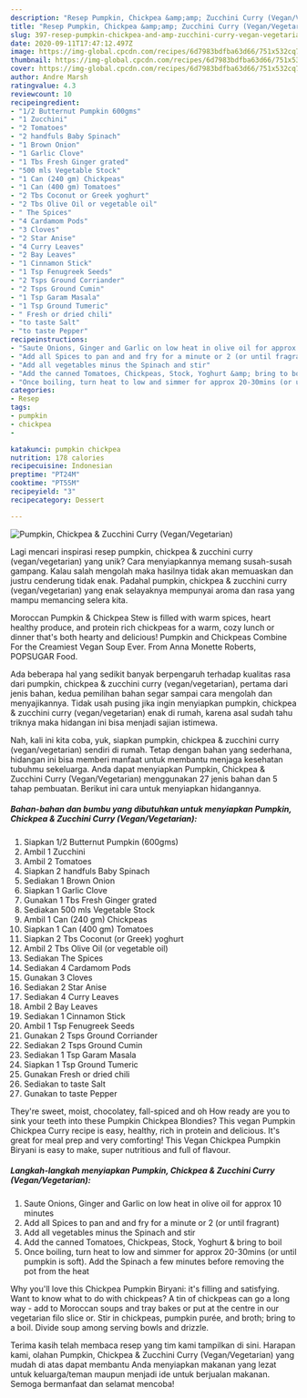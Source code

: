 ```yaml
---
description: "Resep Pumpkin, Chickpea &amp;amp; Zucchini Curry (Vegan/Vegetarian) Anti Gagal"
title: "Resep Pumpkin, Chickpea &amp;amp; Zucchini Curry (Vegan/Vegetarian) Anti Gagal"
slug: 397-resep-pumpkin-chickpea-and-amp-zucchini-curry-vegan-vegetarian-anti-gagal
date: 2020-09-11T17:47:12.497Z
image: https://img-global.cpcdn.com/recipes/6d7983bdfba63d66/751x532cq70/pumpkin-chickpea-zucchini-curry-veganvegetarian-recipe-main-photo.jpg
thumbnail: https://img-global.cpcdn.com/recipes/6d7983bdfba63d66/751x532cq70/pumpkin-chickpea-zucchini-curry-veganvegetarian-recipe-main-photo.jpg
cover: https://img-global.cpcdn.com/recipes/6d7983bdfba63d66/751x532cq70/pumpkin-chickpea-zucchini-curry-veganvegetarian-recipe-main-photo.jpg
author: Andre Marsh
ratingvalue: 4.3
reviewcount: 10
recipeingredient:
- "1/2 Butternut Pumpkin 600gms"
- "1 Zucchini"
- "2 Tomatoes"
- "2 handfuls Baby Spinach"
- "1 Brown Onion"
- "1 Garlic Clove"
- "1 Tbs Fresh Ginger grated"
- "500 mls Vegetable Stock"
- "1 Can (240 gm) Chickpeas"
- "1 Can (400 gm) Tomatoes"
- "2 Tbs Coconut or Greek yoghurt"
- "2 Tbs Olive Oil or vegetable oil"
- " The Spices"
- "4 Cardamom Pods"
- "3 Cloves"
- "2 Star Anise"
- "4 Curry Leaves"
- "2 Bay Leaves"
- "1 Cinnamon Stick"
- "1 Tsp Fenugreek Seeds"
- "2 Tsps Ground Corriander"
- "2 Tsps Ground Cumin"
- "1 Tsp Garam Masala"
- "1 Tsp Ground Tumeric"
- " Fresh or dried chili"
- "to taste Salt"
- "to taste Pepper"
recipeinstructions:
- "Saute Onions, Ginger and Garlic on low heat in olive oil for approx 10 minutes"
- "Add all Spices to pan and and fry for a minute or 2 (or until fragrant)"
- "Add all vegetables minus the Spinach and stir"
- "Add the canned Tomatoes, Chickpeas, Stock, Yoghurt &amp; bring to boil"
- "Once boiling, turn heat to low and simmer for approx 20-30mins (or until pumpkin is soft). Add the Spinach a few minutes before removing the pot from the heat"
categories:
- Resep
tags:
- pumpkin
- chickpea
- 

katakunci: pumpkin chickpea  
nutrition: 178 calories
recipecuisine: Indonesian
preptime: "PT24M"
cooktime: "PT55M"
recipeyield: "3"
recipecategory: Dessert

---
```



![Pumpkin, Chickpea &amp; Zucchini Curry (Vegan/Vegetarian)](https://img-global.cpcdn.com/recipes/6d7983bdfba63d66/751x532cq70/pumpkin-chickpea-zucchini-curry-veganvegetarian-recipe-main-photo.jpg)

Lagi mencari inspirasi resep pumpkin, chickpea &amp; zucchini curry (vegan/vegetarian) yang unik? Cara menyiapkannya memang susah-susah gampang. Kalau salah mengolah maka hasilnya tidak akan memuaskan dan justru cenderung tidak enak. Padahal pumpkin, chickpea &amp; zucchini curry (vegan/vegetarian) yang enak selayaknya mempunyai aroma dan rasa yang mampu memancing selera kita.

Moroccan Pumpkin &amp; Chickpea Stew is filled with warm spices, heart healthy produce, and protein rich chickpeas for a warm, cozy lunch or dinner that&#39;s both hearty and delicious! Pumpkin and Chickpeas Combine For the Creamiest Vegan Soup Ever. From Anna Monette Roberts, POPSUGAR Food.

Ada beberapa hal yang sedikit banyak berpengaruh terhadap kualitas rasa dari pumpkin, chickpea &amp; zucchini curry (vegan/vegetarian), pertama dari jenis bahan, kedua pemilihan bahan segar sampai cara mengolah dan menyajikannya. Tidak usah pusing jika ingin menyiapkan pumpkin, chickpea &amp; zucchini curry (vegan/vegetarian) enak di rumah, karena asal sudah tahu triknya maka hidangan ini bisa menjadi sajian istimewa.


Nah, kali ini kita coba, yuk, siapkan pumpkin, chickpea &amp; zucchini curry (vegan/vegetarian) sendiri di rumah. Tetap dengan bahan yang sederhana, hidangan ini bisa memberi manfaat untuk membantu menjaga kesehatan tubuhmu sekeluarga. Anda dapat menyiapkan Pumpkin, Chickpea &amp; Zucchini Curry (Vegan/Vegetarian) menggunakan 27 jenis bahan dan 5 tahap pembuatan. Berikut ini cara untuk menyiapkan hidangannya.

<!--inarticleads1-->

##### Bahan-bahan dan bumbu yang dibutuhkan untuk menyiapkan Pumpkin, Chickpea &amp; Zucchini Curry (Vegan/Vegetarian):

1. Siapkan 1/2 Butternut Pumpkin (600gms)
1. Ambil 1 Zucchini
1. Ambil 2 Tomatoes
1. Siapkan 2 handfuls Baby Spinach
1. Sediakan 1 Brown Onion
1. Siapkan 1 Garlic Clove
1. Gunakan 1 Tbs Fresh Ginger grated
1. Sediakan 500 mls Vegetable Stock
1. Ambil 1 Can (240 gm) Chickpeas
1. Siapkan 1 Can (400 gm) Tomatoes
1. Siapkan 2 Tbs Coconut (or Greek) yoghurt
1. Ambil 2 Tbs Olive Oil (or vegetable oil)
1. Sediakan  The Spices
1. Sediakan 4 Cardamom Pods
1. Gunakan 3 Cloves
1. Sediakan 2 Star Anise
1. Sediakan 4 Curry Leaves
1. Ambil 2 Bay Leaves
1. Sediakan 1 Cinnamon Stick
1. Ambil 1 Tsp Fenugreek Seeds
1. Gunakan 2 Tsps Ground Corriander
1. Sediakan 2 Tsps Ground Cumin
1. Sediakan 1 Tsp Garam Masala
1. Siapkan 1 Tsp Ground Tumeric
1. Gunakan  Fresh or dried chili
1. Sediakan to taste Salt
1. Gunakan to taste Pepper


They&#39;re sweet, moist, chocolatey, fall-spiced and oh How ready are you to sink your teeth into these Pumpkin Chickpea Blondies? This vegan Pumpkin Chickpea Curry recipe is easy, healthy, rich in protein and delicious. It&#39;s great for meal prep and very comforting! This Vegan Chickpea Pumpkin Biryani is easy to make, super nutritious and full of flavour. 

<!--inarticleads2-->

##### Langkah-langkah menyiapkan Pumpkin, Chickpea &amp; Zucchini Curry (Vegan/Vegetarian):

1. Saute Onions, Ginger and Garlic on low heat in olive oil for approx 10 minutes
1. Add all Spices to pan and and fry for a minute or 2 (or until fragrant)
1. Add all vegetables minus the Spinach and stir
1. Add the canned Tomatoes, Chickpeas, Stock, Yoghurt &amp; bring to boil
1. Once boiling, turn heat to low and simmer for approx 20-30mins (or until pumpkin is soft). Add the Spinach a few minutes before removing the pot from the heat


Why you&#39;ll love this Chickpea Pumpkin Biryani: it&#39;s filling and satisfying. Want to know what to do with chickpeas? A tin of chickpeas can go a long way - add to Moroccan soups and tray bakes or put at the centre in our vegetarian filo slice or. Stir in chickpeas, pumpkin purée, and broth; bring to a boil. Divide soup among serving bowls and drizzle. 

Terima kasih telah membaca resep yang tim kami tampilkan di sini. Harapan kami, olahan Pumpkin, Chickpea &amp; Zucchini Curry (Vegan/Vegetarian) yang mudah di atas dapat membantu Anda menyiapkan makanan yang lezat untuk keluarga/teman maupun menjadi ide untuk berjualan makanan. Semoga bermanfaat dan selamat mencoba!

